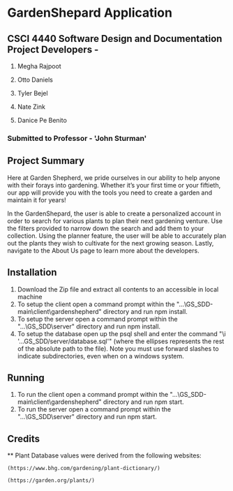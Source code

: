 # GardenShepard Application 

## CSCI 4440 Software Design and Documentation Project Developers - 

1. Megha Rajpoot

2. Otto Daniels

3. Tyler Bejel

4. Nate Zink

6. Danice Pe Benito

### Submitted to Professor - 'John Sturman'

## Project Summary

Here at Garden Shepherd, we pride ourselves in our ability to help anyone with their forays into gardening. Whether it’s your first time or your fiftieth, our app will provide you with the tools you need to create a garden and maintain it for years!

In the GardenShepard, the user is able to create a personalized account in order to search for various plants to plan their next gardening venture. Use the filters provided to narrow down the search and add them to your collection. Using the planner feature, the user will be able to accurately plan out the plants they wish to cultivate for the next growing season. Lastly, navigate to the About Us page to learn more about the developers.

## Installation

1. Download the Zip file and extract all contents to an accessible in local machine
2. To setup the client open a command prompt within the "...\GS_SDD-main\client\gardenshepherd" directory and run npm install.
3. To setup the server open a command prompt within the "...\GS_SDD\server" directory and run npm install.
4. To setup the database open up the psql shell and enter the command "\i '...GS_SDD/server/database.sql'" (where the ellipses represents the rest of the absolute path to the file). Note you must use forward slashes to indicate subdirectories, even when on a windows system.

## Running
1. To run the client open a command prompt within the "...\GS_SDD-main\client\gardenshepherd" directory and run npm start.
2. To run the server open a command prompt within the "...\GS_SDD\server" directory and run npm start.

## Credits
** Plant Database values were derived from the following websites:

    (https://www.bhg.com/gardening/plant-dictionary/)

    (https://garden.org/plants/)
